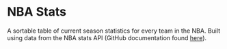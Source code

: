 # NBA Stats

A sortable table of current season statistics for every team in the NBA. Built using data from the NBA stats API (GitHub documentation found [here](https://github.com/seemethere/nba_py/wiki/stats.nba.com-Endpoint-Documentation)).
